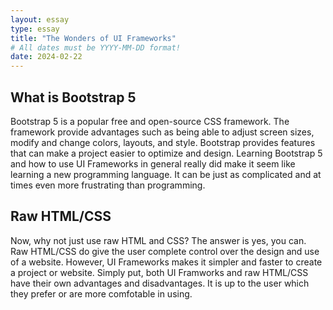 ```yaml
---
layout: essay
type: essay
title: "The Wonders of UI Frameworks"
# All dates must be YYYY-MM-DD format!
date: 2024-02-22
---
```


## What is Bootstrap 5
Bootstrap 5 is a popular free and open-source CSS framework. The framework provide advantages such as being able to adjust screen sizes, modify and change colors, layouts, and style. Bootstrap provides features that can make a project easier to optimize and design. Learning Bootstrap 5 and how to use UI Frameworks in general really did make it seem like learning a new programming language. It can be just as complicated and at times even more frustrating than programming. 

## Raw HTML/CSS
Now, why not just use raw HTML and CSS? The answer is yes, you can. Raw HTML/CSS do give the user complete control over the design and use of a website. However, UI Frameworks makes it simpler and faster to create a project or website. Simply put, both UI Framworks and raw HTML/CSS have their own advantages and disadvantages. It is up to the user which they prefer or are more comfotable in using.

